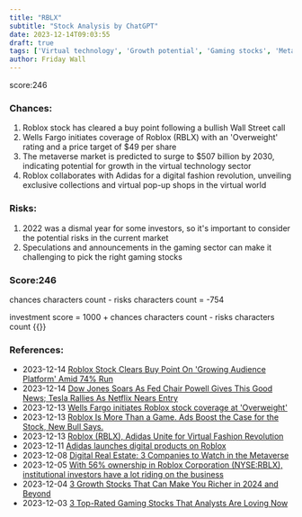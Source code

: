 ```yaml
---
title: "RBLX"
subtitle: "Stock Analysis by ChatGPT"
date: 2023-12-14T09:03:55
draft: true
tags: ['Virtual technology', 'Growth potential', 'Gaming stocks', 'Metaverse market', 'Fashion collaboration']
author: Friday Wall
---
```


score:246
### Chances:
1. Roblox stock has cleared a buy point following a bullish Wall Street call
2. Wells Fargo initiates coverage of Roblox (RBLX) with an 'Overweight' rating and a price target of $49 per share
3. The metaverse market is predicted to surge to $507 billion by 2030, indicating potential for growth in the virtual technology sector
4. Roblox collaborates with Adidas for a digital fashion revolution, unveiling exclusive collections and virtual pop-up shops in the virtual world
### Risks:
1. 2022 was a dismal year for some investors, so it's important to consider the potential risks in the current market
2. Speculations and announcements in the gaming sector can make it challenging to pick the right gaming stocks
### Score:246
chances characters count - risks characters count = -754

investment score = 1000 + chances characters count - risks characters count
{{<tradingview symbol="NYSE:RBLX">}}
### References:
- 2023-12-14 [Roblox Stock Clears Buy Point On 'Growing Audience Platform' Amid 74% Run](https://finance.yahoo.com/m/3bf8cf0b-128f-3b38-8805-0357c0097034/roblox-stock-clears-buy-point.html)
- 2023-12-14 [Dow Jones Soars As Fed Chair Powell Gives This Good News; Tesla Rallies As Netflix Nears Entry](https://finance.yahoo.com/m/f3d57f9c-1c31-3226-a2ea-a420d5ba339a/dow-jones-soars-as-fed-chair.html)
- 2023-12-13 [Wells Fargo initiates Roblox stock coverage at 'Overweight'](https://finance.yahoo.com/video/wells-fargo-initiates-roblox-stock-152331370.html)
- 2023-12-13 [Roblox Is More Than a Game. Ads Boost the Case for the Stock, New Bull Says.](https://finance.yahoo.com/m/94996686-a582-3cd5-ae3a-1c326ffa4fbe/roblox-is-more-than-a-game..html)
- 2023-12-13 [Roblox (RBLX), Adidas Unite for Virtual Fashion Revolution](https://finance.yahoo.com/news/roblox-rblx-adidas-unite-virtual-181100455.html)
- 2023-12-11 [Adidas launches digital products on Roblox](https://www.retaildive.com/news/adidas-launches-digital-products-on-roblox/702103/)
- 2023-12-08 [Digital Real Estate: 3 Companies to Watch in the Metaverse](https://finance.yahoo.com/news/digital-real-estate-3-companies-193713571.html)
- 2023-12-05 [With 56% ownership in Roblox Corporation (NYSE:RBLX), institutional investors have a lot riding on the business](https://finance.yahoo.com/news/56-ownership-roblox-corporation-nyse-103827485.html)
- 2023-12-04 [3 Growth Stocks That Can Make You Richer in 2024 and Beyond](https://finance.yahoo.com/m/1819bcfd-e2c0-3f30-8450-e074da11d999/3-growth-stocks-that-can-make.html)
- 2023-12-03 [3 Top-Rated Gaming Stocks That Analysts Are Loving Now](https://finance.yahoo.com/news/3-top-rated-gaming-stocks-190000466.html)


                